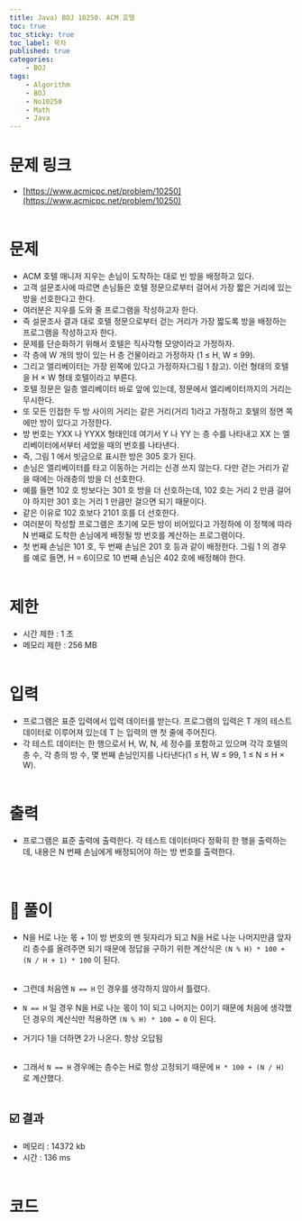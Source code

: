 ```yaml
---
title: Java) BOJ 10250. ACM 호텔
toc: true
toc_sticky: true
toc_label: 목차
published: true
categories:
    - BOJ
tags:
    - Algorithm
    - BOJ
    - No10250
    - Math
    - Java
---
```


# 문제 링크
* [https://www.acmicpc.net/problem/10250](https://www.acmicpc.net/problem/10250)<br><br>

# 문제
* ACM 호텔 매니저 지우는 손님이 도착하는 대로 빈 방을 배정하고 있다. 
 * 고객 설문조사에 따르면 손님들은 호텔 정문으로부터 걸어서 가장 짧은 거리에 있는 방을 선호한다고 한다. 
 * 여러분은 지우를 도와 줄 프로그램을 작성하고자 한다. 
 * 즉 설문조사 결과 대로 호텔 정문으로부터 걷는 거리가 가장 짧도록 방을 배정하는 프로그램을 작성하고자 한다.
 * 문제를 단순화하기 위해서 호텔은 직사각형 모양이라고 가정하자. 
 * 각 층에 W 개의 방이 있는 H 층 건물이라고 가정하자 (1 ≤ H, W ≤ 99). 
 * 그리고 엘리베이터는 가장 왼쪽에 있다고 가정하자(그림 1 참고). 이런 형태의 호텔을 H × W 형태 호텔이라고 부른다. 
 * 호텔 정문은 일층 엘리베이터 바로 앞에 있는데, 정문에서 엘리베이터까지의 거리는 무시한다. 
 * 또 모든 인접한 두 방 사이의 거리는 같은 거리(거리 1)라고 가정하고 호텔의 정면 쪽에만 방이 있다고 가정한다.
 * 방 번호는 YXX 나 YYXX 형태인데 여기서 Y 나 YY 는 층 수를 나타내고 XX 는 엘리베이터에서부터 세었을 때의 번호를 나타낸다. 
 * 즉, 그림 1 에서 빗금으로 표시한 방은 305 호가 된다.
 * 손님은 엘리베이터를 타고 이동하는 거리는 신경 쓰지 않는다. 다만 걷는 거리가 같을 때에는 아래층의 방을 더 선호한다. 
 * 예를 들면 102 호 방보다는 301 호 방을 더 선호하는데, 102 호는 거리 2 만큼 걸어야 하지만 301 호는 거리 1 만큼만 걸으면 되기 때문이다. 
 * 같은 이유로 102 호보다 2101 호를 더 선호한다.
 * 여러분이 작성할 프로그램은 초기에 모든 방이 비어있다고 가정하에 이 정책에 따라 N 번째로 도착한 손님에게 배정될 방 번호를 계산하는 프로그램이다. 
 * 첫 번째 손님은 101 호, 두 번째 손님은 201 호 등과 같이 배정한다. 그림 1 의 경우를 예로 들면, H = 6이므로 10 번째 손님은 402 호에 배정해야 한다.<br><br>
 
# 제한
* 시간 제한 : 1 초
* 메모리 제한 : 256 MB<br><br>

# 입력
* 프로그램은 표준 입력에서 입력 데이터를 받는다. 프로그램의 입력은 T 개의 테스트 데이터로 이루어져 있는데 T 는 입력의 맨 첫 줄에 주어진다. 
 * 각 테스트 데이터는 한 행으로서 H, W, N, 세 정수를 포함하고 있으며 각각 호텔의 층 수, 각 층의 방 수, 몇 번째 손님인지를 나타낸다(1 ≤ H, W ≤ 99, 1 ≤ N ≤ H × W).<br><br>

# 출력
* 프로그램은 표준 출력에 출력한다. 각 테스트 데이터마다 정확히 한 행을 출력하는데, 내용은 N 번째 손님에게 배정되어야 하는 방 번호를 출력한다. <br><br><br>

# 👀 풀이
* N을 H로 나눈 몫 + 1이 방 번호의 맨 뒷자리가 되고 N을 H로 나눈 나머지만큼 앞자리 층수를 올려주면 되기 때문에 정답을 구하기 위한 계산식은 `(N % H) * 100 + (N / H + 1) * 100` 이 된다.<br><br>
 
 * 그런데 처음엔 `N == H` 인 경우를 생각하지 않아서 틀렸다.
 * `N == H` 일 경우 N을 H로 나눈 몫이 1이 되고 나머지는 0이기 때문에 처음에 생각했던 경우의 계산식만 적용하면 `(N % H) * 100 = 0` 이 된다.
 * 거기다 1을 더하면 2가 나온다. 항상 오답됨<br><br>
 
 * 그래서 `N == H` 경우에는 층수는 H로 항상 고정되기 때문에 `H * 100 + (N / H)` 로 계산했다. <br><br>
 
## ☑️ 결과
* 메모리 : 14372 kb
* 시간 : 136 ms<br><br>

# 코드

<script src="https://gist.github.com/miro7923/7ba02c656a129b3f41f434886eedebb5.js"></script>
